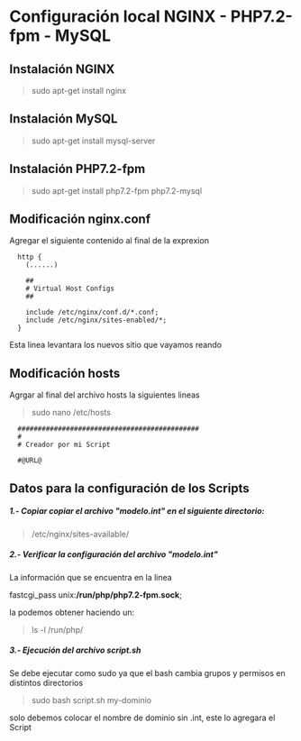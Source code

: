 # Configuración local NGINX - PHP7.2-fpm - MySQL

## Instalación NGINX

> sudo apt-get install nginx

## Instalación MySQL

> sudo apt-get install mysql-server

## Instalación PHP7.2-fpm

> sudo apt-get install php7.2-fpm php7.2-mysql


## Modificación nginx.conf

Agregar el siguiente contenido al final de la exprexion

```
  http {
    (......)

    ##
    # Virtual Host Configs
    ##

    include /etc/nginx/conf.d/*.conf;
    include /etc/nginx/sites-enabled/*;
  }
```

Esta linea levantara los nuevos sitio que vayamos reando

## Modificación hosts

Agrgar al final del archivo hosts la siguientes lineas

> sudo nano /etc/hosts

```
  #############################################
  #
  # Creador por mi Script

  #@URL@
```


## Datos para la configuración de los Scripts

##### 1.- Copiar copiar el archivo "modelo.int" en el siguiente directorio:

> /etc/nginx/sites-available/

##### 2.- Verificar la configuración del archivo "modelo.int"

La información que se encuentra en la linea

fastcgi_pass unix:**/run/php/php7.2-fpm.sock**;

la podemos obtener haciendo un:

> ls -l /run/php/

##### 3.- Ejecución del archivo script.sh

Se debe ejecutar como sudo ya que el bash cambia grupos y permisos en distintos directorios

> sudo bash script.sh my-dominio

solo debemos colocar el nombre de dominio sin .int, este lo agregara el Script




